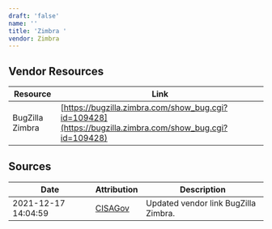 ```yaml
---
draft: 'false'
name: ''
title: 'Zimbra '
vendor: Zimbra
---
```


## Vendor Resources
| Resource | Link |
| --- | --- |
| BugZilla Zimbra | [https://bugzilla.zimbra.com/show_bug.cgi?id=109428](https://bugzilla.zimbra.com/show_bug.cgi?id=109428) |



## Sources
| Date | Attribution | Description |
| --- | --- | --- |
| 2021-12-17 14:04:59 | [CISAGov](https://raw.githubusercontent.com/cisagov/log4j-affected-db/develop/README.md) | Updated vendor link BugZilla Zimbra.  |

